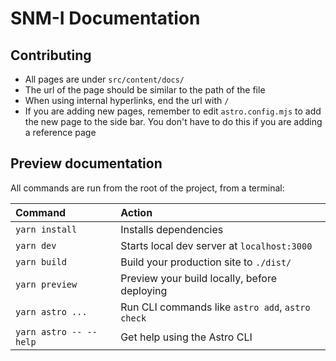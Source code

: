 # SNM-I Documentation

## Contributing
- All pages are under `src/content/docs/`
- The url of the page should be similar to the path of the file
- When using internal hyperlinks, end the url with `/`
- If you are adding new pages, remember to edit `astro.config.mjs`
  to add the new page to the side bar.
  You don't have to do this if you are adding a reference page

## Preview documentation
All commands are run from the root of the project, from a terminal:

| Command                   | Action                                           |
| :------------------------ | :----------------------------------------------- |
| `yarn install`            | Installs dependencies                            |
| `yarn dev`                | Starts local dev server at `localhost:3000`      |
| `yarn build`              | Build your production site to `./dist/`          |
| `yarn preview`            | Preview your build locally, before deploying     |
| `yarn astro ...`          | Run CLI commands like `astro add`, `astro check` |
| `yarn astro -- --help`    | Get help using the Astro CLI                     |
